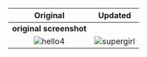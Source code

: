  Original           | Updated
 :--------------------: |:--------------------:
 **original screenshot** | 
![hello4](https://user-images.githubusercontent.com/67019423/120230886-decaf980-c26d-11eb-8ae9-07ab338f7b80.jpg) | ![supergirl](https://user-images.githubusercontent.com/67019423/120229910-cf4ab100-c26b-11eb-9b5e-23c8466ede44.PNG) |
